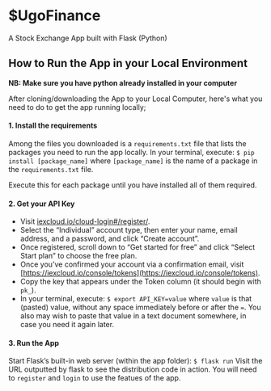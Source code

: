 # $UgoFinance

A Stock Exchange App built with Flask (Python)

## How to Run the App in your Local Environment


**NB: Make sure you have python already installed in your computer**

After cloning/downloading the App to your Local Computer, here's what you need to do to get the app running locally;

#### 1. Install the requirements

Among the files you downloaded is a `requirements.txt` file that lists the packages you need to run the app locally. In your terminal, execute:
`$ pip install [package_name]`
where `[package_name]` is the name of a package in the `requirements.txt` file.

Execute this for each package until you have installed all of them required.


#### 2. Get your API Key

* Visit [iexcloud.io/cloud-login#/register/](iexcloud.io/cloud-login#/register/).
* Select the “Individual” account type, then enter your name, email address, and a password, and click “Create account”.
* Once registered, scroll down to “Get started for free” and click “Select Start plan” to choose the free plan.
* Once you’ve confirmed your account via a confirmation email, visit [https://iexcloud.io/console/tokens](https://iexcloud.io/console/tokens).
* Copy the key that appears under the Token column (it should begin with `pk_`).
* In your terminal, execute:
`$ export API_KEY=value`
where `value` is that (pasted) value, without any space immediately before or after the `=`. You also may wish to paste that value in a text document somewhere, in case you need it again later.


#### 3. Run the App

Start Flask’s built-in web server (within the app folder):
`$ flask run`
Visit the URL outputted by flask to see the distribution code in action. You will need to `register` and `login` to use the featues of the app. 


